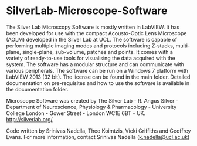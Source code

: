 # SilverLab-Microscope-Software

The Silver Lab Microscopy Software is mostly written in LabVIEW. It has been developed for use with the compact Acousto-Optic Lens Microscope (AOLM) developed in the Silver Lab at UCL. The software is capable of performing multiple imaging modes and protocols including Z-stacks, multi-plane, single-plane, sub-volume, patches and points. It comes with a variety of ready-to-use tools for visualising the data acquired with the system. The software has a modular structure and can communicate with various peripherals. The software can be run on a Windows 7 platform with LabVIEW 2013 (32 bit). The license can be found in the main folder. Detailed documentation on pre-requisites and how to use the software is available in the documentation folder.

Microscope Software was created by The Silver Lab - R. Angus Silver - Department of Neuroscience, Physiology & Pharmacology - University College London - Gower Street - London WC1E 6BT – UK. http://silverlab.org/

Code written by Srinivas Nadella, Theo Koimtzis, Vicki Griffiths and Geoffrey Evans.
For more information, contact Srinivas Nadella (k.nadella@ucl.ac.uk)



